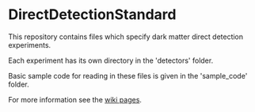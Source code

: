 # DirectDetectionStandard

This repository contains files which specify dark matter direct detection experiments.

Each experiment has its own directory in the 'detectors' folder.

Basic sample code for reading in these files is given in the 'sample_code' folder.

For more information see the [wiki pages](https://github.com/bradkav/DirectDetectionStandard/wiki).

